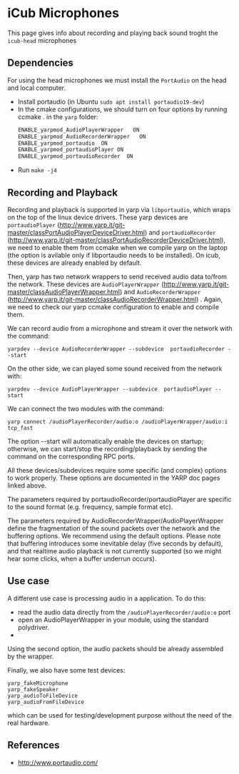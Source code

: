 # iCub Microphones
This page gives info about recording and playing back sound troght the `icub-head` microphones

## Dependencies
For using the head microphones we must install the `PortAudio` on the head and local computer. 

- Install portaudio (in Ubuntu `sudo apt install portaudio19-dev`)
- In the cmake configurations, we should turn on four options by running ccmake . in the `yarp` folder:               
  ```xml
  ENABLE_yarpmod_AudioPlayerWrapper   ON
  ENABLE_yarpmod_AudioRecorderWrapper   ON
  ENABLE_yarpmod_portaudio  ON
  ENABLE_yarpmod_portaudioPlayer ON
  ENABLE_yarpmod_portaudioRecorder  ON
  ```
- Run `make -j4` 

 
## Recording and Playback
 Recording and playback is supported in yarp via `libportaudio`, which wraps on the top of the linux device drivers.
 These yarp devices are `portaudioPlayer` (http://www.yarp.it/git-master/classPortAudioPlayerDeviceDriver.html) and `portaudioRecorder` (http://www.yarp.it/git-master/classPortAudioRecorderDeviceDriver.html), we need to enable them from ccmake when we compile yarp on the laptop (the option is avilable only if libportaudio needs to be installed). On icub, these devices are already enabled by default.
 
 Then, yarp has two network wrappers to send received audio data to/from the network. These devices are `AudioPlayerWrapper` (http://www.yarp.it/git-master/classAudioPlayerWrapper.html) and `AudioRecorderWrapper` (http://www.yarp.it/git-master/classAudioRecorderWrapper.html) . Again, we need to check our yarp ccmake configuration to enable and compile them.
 
 We can record audio from a microphone and stream it over the network with the command:
 
 ```
 yarpdev --device AudioRecorderWrapper --subdevice  portaudioRecorder --start
 ```
 
 On the other side, we can played some sound received from the network with:
 
 ```
 yarpdev --device AudioPlayerWrapper --subdevice  portaudioPlayer --start
 ```
 
 We can connect the two modules with the command:
 
 ```
 yarp connect /audioPlayerRecorder/audio:o /audioPlayerWrapper/audio:i tcp_fast
 ```
 
 The option --start will automatically enable the devices on startup; otherwise, we can start/stop the recording/playback by sending the command on the corresponding RPC ports.
 
All these devices/subdevices require some specific (and complex) options to work properly. These options are documented in the YARP doc pages linked above.

The parameters required by portaudioRecorder/portaudioPlayer are specific to the sound format (e.g. frequency, sample format etc).

The parameters required by AudioRecorderWrapper/AudioPlayerWrapper define the fragmentation of the sound packets over the network and the buffering options. We recommend using the default options.
Please note that buffering introduces some inevitable delay (five seconds by default), and that realtime audio playback is not currently supported (so we might hear some clicks, when a buffer underrun occurs).
 
## Use case
 A different use case is processing audio in a application. To do this:
 
 - read the audio data directly from the `/audioPlayerRecorder/audio:o`  port
 - open an AudioPlayerWrapper in your module, using the standard polydriver.
- 
Using the second option, the audio packets should be already assembled by the wrapper.
 
 Finally, we also have some test devices:
 
 ```
 yarp_fakeMicrophone
 yarp_fakeSpeaker
 yarp_audioToFileDevice
 yarp_audioFromFileDevice
 ```
 
 which can be used for testing/development purpose without the need of the real hardware.

## References
- http://www.portaudio.com/


